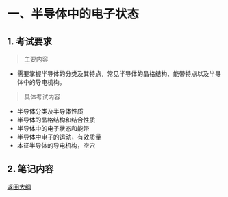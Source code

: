# 一、半导体中的电子状态

## 1. 考试要求

> 主要内容
- 需要掌握半导体的分类及其特点，常见半导体的晶格结构、能带特点以及半导体中的导电机构。

> 具体考试内容
- 半导体分类及半导体性质
- 半导体的晶格结构和结合性质
- 半导体中的电子状态和能带
- 半导体中电子的运动，有效质量
- 本征半导体的导电机构，空穴
## 2. 笔记内容



[返回大纲](半导体物理与器件(882)考试大纲)